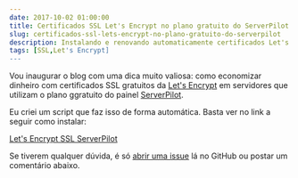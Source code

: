 ```yaml
---
date: 2017-10-02 01:00:00
title: Certificados SSL Let's Encrypt no plano gratuito do ServerPilot
slug: certificados-ssl-lets-encrypt-no-plano-gratuito-do-serverpilot
description: Instalando e renovando automaticamente certificados Let's Encrypt em servidores com o plano gratuito do ServerPilot
tags: [SSL,Let's Encrypt]
---
```

Vou inaugurar o blog com uma dica muito valiosa: como economizar dinheiro com certificados SSL gratuitos da [Let's Encrypt](https://letsencrypt.org/) em servidores que utilizam o plano ggratuito do painel [ServerPilot](https://serverpilot.io/a/01e96bff9cca).

Eu criei um script que faz isso de forma automática. Basta ver no link a seguir como instalar:

[Let's Encrypt SSL ServerPilot](https://github.com/renatofrota/letsencrypt-ssl-serverpilot)

Se tiverem qualquer dúvida, é só [abrir uma issue](https://github.com/renatofrota/letsencrypt-ssl-serverpilot/issues/new) lá no GitHub ou postar um comentário abaixo.
